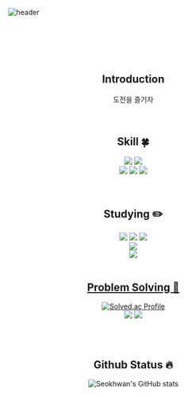 <!-- 헤더 -->
![header](https://capsule-render.vercel.app/api?type=slice&color=auto&height=200&section=header&text=Hello&desc=I'm%20SeokHwan&fontSize=60&rotate=14&fontAlignY=25&fontAlign=75&descAlignY=43&descAlign=80&&animation=twinkling)
  <br/>  <br/>  <br/>  <br/>  <br/>  <br/>
<div align=center>
<!--소개-->

## Introduction
도전을 즐기자
<br/><br/>  <br/>
 
 
 <!--기술스택-->
  ## Skill :four_leaf_clover:
  
  <!--백-->
   <img src="https://img.shields.io/badge/Spring-6DB33F?style=flat&logo=Spring&logoColor=white"/>
   <img src="https://img.shields.io/badge/MySQL-4479A1?style=flat&logo=MySQL&logoColor=white"/>
  <br/>
  <!--언어 및 툴 -->
   <img src="https://img.shields.io/badge/Java-007396?style=flat&logo=Java&logoColor=white"/>
   <img src="https://img.shields.io/badge/C++-007396?style=flat&logo=C++&logoColor=white"/>
  <img src="https://img.shields.io/badge/Python-007396?style=flat&logo=Python&logoColor=white"/>
<br/><br/>
    <br/>
 <!--공부중 -->
 
  ## Studying :pencil2: 
  <!--백-->
  <img src="https://img.shields.io/badge/Spring-6DB33F?style=flat&logo=Spring&logoColor=white"/>
  <img src="https://img.shields.io/badge/MySQL-4479A1?style=flat&logo=MySQL&logoColor=white"/>
  <img src="https://img.shields.io/badge/Docker-4479A1?style=flat&logo=Docker&logoColor=white"/>
 <!--언어 및 툴 --> <br/>
  <img src="https://img.shields.io/badge/Kotlin-007396?style=flat&logo=Kotlin&logoColor=white"/>
 <br/>
    <img src="https://img.shields.io/badge/Network-007396?style=flat&logo=Network&logoColor=white"/>
 <br/>
  <br/>
  
 <!--알고리즘 -->
 <a href="https://github.com/im2sh/Algorithm_study" > 
 
 ## Problem Solving :muscle: 
 </a>
 
[![Solved.ac Profile](http://mazassumnida.wtf/api/v2/generate_badge?boj=2sh)](https://solved.ac/2sh/)<br/>
  <img src="https://img.shields.io/badge/C++-007396?style=flat&logo=C++&logoColor=white"/>
  <img src="https://img.shields.io/badge/Python-007396?style=flat&logo=Python&logoColor=white"/>

<br/>
<br/>
  
## Github Status 🔥
  ![Seokhwan's GitHub stats](https://github-readme-stats.vercel.app/api?username=im2sh&show_icons=true&theme=radical)

  
 
</div>
